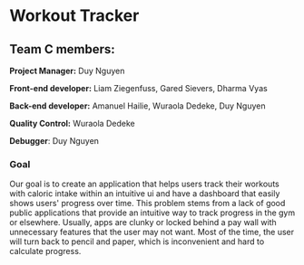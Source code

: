 # Workout Tracker #
## Team C members: 
**Project Manager:**
Duy Nguyen

**Front-end developer:**
Liam Ziegenfuss, Gared Sievers, Dharma Vyas

**Back-end developer:**
Amanuel Hailie, Wuraola Dedeke, Duy Nguyen

**Quality Control:**
Wuraola Dedeke

**Debugger**: 
Duy Nguyen
<br/>


### Goal
Our goal is to create an application that helps users track their workouts with caloric intake within an intuitive ui and have a dashboard that easily shows users' progress over time. This problem stems from a lack of good public applications that provide an intuitive way to track progress in the gym or elsewhere. Usually, apps are clunky or locked behind a pay wall with unnecessary features that the user may not want. Most of the time, the user will turn back to pencil and paper, which is inconvenient and hard to calculate progress. 

